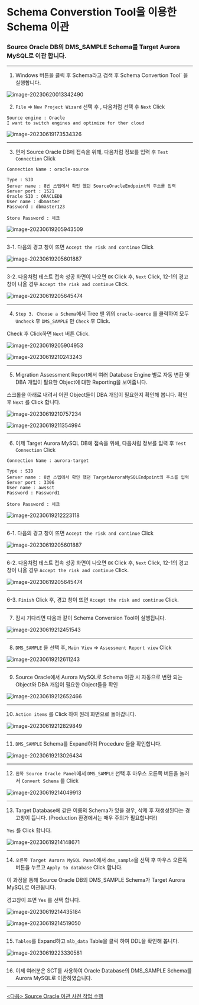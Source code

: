 # Schema Converstion Tool을 이용한 Schema 이관

###  Source Oracle DB의 DMS_SAMPLE Schema를 Target Aurora MySQL로 이관 합니다.

---

1. Windows 버튼을 클릭 후 Schema라고 검색 후 Schema Convertion Tool` 을 실행합니다.

![image-20230620013342490](images/image-20230620013342490.png)



2. `File` => `New Project Wizard` 선택 후 , 다음처럼 선택 후  `Next` Click

``` 
Source engine : Oracle
I want to switch engines and optimize for ther cloud
```



![image-20230619173534326](images/image-20230619173534326.png)



---

3. 먼저 Source Oracle DB에 접속을 위해, 다음처럼 정보를 입력 후 `Test Connection` Click

```
Connection Name : oracle-source

Type : SID
Server name : 8번 스텝에서 확인 했던 SourceOracleEndpoint의 주소를 입력
Server port : 1521
Oracle SID : ORACLEDB
User name : dbmaster
Password : dbmaster123

Store Password : 체크
```

![image-20230619205943509](images/image-20230619205943509.png)



----

3-1.  다음의 경고 창이 뜨면 `Accept the risk and continue` Click

![image-20230619205601887](images/image-20230619205601887.png)



---

3-2.  다음처럼 테스트 접속 성공 화면이 나오면 `OK` Click 후, `Next` Click, 12-1의 경고창이 나올 경우 `Accept the risk and continue` Click.

![image-20230619205645474](images/image-20230619205645474.png)



---

4. `Step 3. Choose a Schema`에서 Tree 맨 위의 `oracle-source` 를 클릭하여 모두 `Uncheck` 후 `DMS_SAMPLE` 만 `Check` 후 Click.

Check 후 Click하면 `Next` 버튼 Click.

![image-20230619205904953](images/image-20230619205904953.png)

![image-20230619210243243](images/image-20230619210243243.png)



---

5. Migration Assessment Report에서 여러 Database Engine 별로 자동 변환 및 DBA 개입이 필요한 Object에 대한 Reporting을 보여줍니다.

스크롤을 아래로 내려서 어떤 Object들이 DBA  개입이 필요한지 확인해 봅니다. 확인 후  `Next` 를 Click 합니다.

![image-20230619210757234](images/image-20230619210757234.png)

![image-20230619211354994](images/image-20230619211354994.png)



---

6. 이제 Target Aurora MySQL DB에 접속을 위해, 다음처럼 정보를 입력 후 `Test Connection` Click

```
Connection Name : aurora-target

Type : SID
Server name : 8번 스텝에서 확인 했던 TargetAuroraMySQLEndpoint의 주소를 입력
Server port : 3306
User name : awssct
Password : Password1

Store Password : 체크
```

![image-20230619212223118](images/image-20230619212223118.png)

---

6-1. 다음의 경고 창이 뜨면 `Accept the risk and continue` Click

![image-20230619205601887](images/image-20230619205601887.png)



---

6-2. 다음처럼 테스트 접속 성공 화면이 나오면 `OK` Click 후, `Next` Click, 12-1의 경고창이 나올 경우 `Accept the risk and continue` Click.

![image-20230619205645474](images/image-20230619205645474.png)



---

6-3. `Finish` Click 후, 경고 창이 뜨면 `Accept the risk and continue` Click.



---

7. 잠시 기다리면 다음과 같이 Schema Conversion Tool이 실행됩니다.

![image-20230619212451543](images/image-20230619212451543.png)



---

8. `DMS_SAMPLE` 을 선택 후, `Main View` => `Assessment Report view` Click

![image-20230619212611243](images/image-20230619212611243.png)



---

9. Source Oracle에서 Aurora MySQL로 Schema 이관 시 자동으로 변환 되는 Object와 DBA 개입이 필요한 Object들을 확인

![image-20230619212652466](images/image-20230619212652466.png)



---

10. `Action items` 를 Click 하여 원래 화면으로 돌아갑니다.

![image-20230619212829849](images/image-20230619212829849.png)



---

11. `DMS_SAMPLE` Schema를 Expand하여 Procedure 들을 확인합니다.

![image-20230619213026434](images/image-20230619213026434.png)



---

12. `왼쪽 Source Oracle Panel`에서 `DMS_SAMPLE` 선택 후 마우스 오른쪽 버튼을 눌러서 `Convert Schema` 를 Click

![image-20230619214049913](images/image-20230619214049913.png)



---

13. Target Database에 같은 이름의 Schema가 있을 경우, 삭제 후 재생성된다는 경고창이 뜹니다. (Production 환경에서는 매우 주의가 필요합니다!)

`Yes` 를 Click 합니다.

![image-20230619214148671](images/image-20230619214148671.png)



---

14. `오른쪽 Target Aurora MySQL Panel`에서 `dms_sample`을 선택 후 마우스 오른쪽 버튼을 누르고 `Apply to database` Click 합니다.

이 과정을 통해 Source Oracle DB의 DMS_SAMPLE Schema가 Target Aurora MySQL로 이관됩니다.

경고창이 뜨면 `Yes` 를 선택 합니다.

![image-20230619214435184](images/image-20230619214435184.png)



![image-20230619214519050](images/image-20230619214519050.png)



---

15. `Tables`를 Expand하고 `mlb_data` Table을 클릭 하여 DDL을 확인해 봅니다.

![image-20230619223330581](images/image-20230619223330581.png)



---

16. 이제 여러분은 SCT를 사용하여  Oracle Database의 DMS_SAMPLE Schema를 Aurora MySQL로 이관하였습니다.



---



[<다음> Source Oracle 이관 사전 작업 수행](./05.md)


